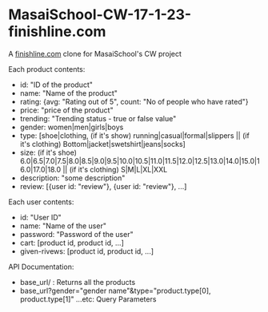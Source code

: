 # MasaiSchool-CW-17-1-23-finishline.com

A [finishline.com](https:www.finishline.com) clone for MasaiSchool's CW project

Each product contents:

* id: "ID of the product"
* name: "Name of the product"
* rating: {avg: "Rating out of 5", count: "No of people who have rated"}
* price: "price of the product"
* trending: "Trending status - true or false value"
* gender: women|men|girls|boys
* type: [shoe|clothing, (if it's show) running|casual|formal|slippers || (if it's clothing) Bottom|jacket|swetshirt|jeans|socks]
* size: (if it's shoe) 6.0|6.5|7.0|7.5|8.0|8.5|9.0|9.5|10.0|10.5|11.0|11.5|12.0|12.5|13.0|14.0|15.0|16.0|17.0|18.0 || (if it's clothing) S|M|L|XL|XXL
* description: "some description"
* review: [{user id: "review"}, {user id: "review"}, ...]

Each user contents:

* id: "User ID"
* name: "Name of the user"
* password: "Password of the user"
* cart: [product id, product id, ...]
* given-rivews: [product id, product id, ...]

API Documentation:

* base_url/ : Returns all the products
* base_url?gender="gender name"&type="product.type[0], product.type[1]" ...etc: Query Parameters
